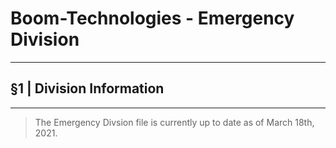 # Boom-Technologies - Emergency Division

----------------------------------------------------------

## §1 | Division Information

----------------------------------------------------------

> The Emergency Divsion file is currently up to date as of March 18th, 2021.
